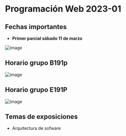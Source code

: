 # Programación Web 2023-01

## Fechas importantes

-  **Primer parcial sábado 11 de marzo**

![image](https://user-images.githubusercontent.com/31961588/215915357-57a4faa8-d6d2-4fcb-83d9-0a6d07f78ba3.png)




## Horario grupo B191p

![image](https://user-images.githubusercontent.com/31961588/216839255-bc81d94b-f042-40c9-ba6a-ddb8fcb4a6c9.png)

## Horario grupo E191P

![image](https://user-images.githubusercontent.com/31961588/216839917-a6e22aac-9705-4089-91e8-0bf6e1ebd716.png)

## Temas de exposiciones

- Arquitectura de sofware

